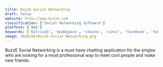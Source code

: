```yaml
---
title: BuzzE Social Networking
draft: false 
website: http://www.buzze.com
classification: ['Social Networking Software']
platform: ['Web']
keywords: ['bitrix24', 'buddypass', 'chaino', 'cinco', 'facebook', 'foursquare', 'friendable', 'friendica', 'futurenet', 'grewpler', 'hemisphere', 'hubzilla', 'human_connection', 'mastodon', 'miataru', 'openbook', 'pixelmator', 'tripadvisor', 'twoo', 'what_should_i_do']
image: 2020/04/BuzzE-Social-Networking.png
---
```

BuzzE Social Networking is a must have chatting application for the singles who are looking for a most professional way to meet cool people and make new friends.